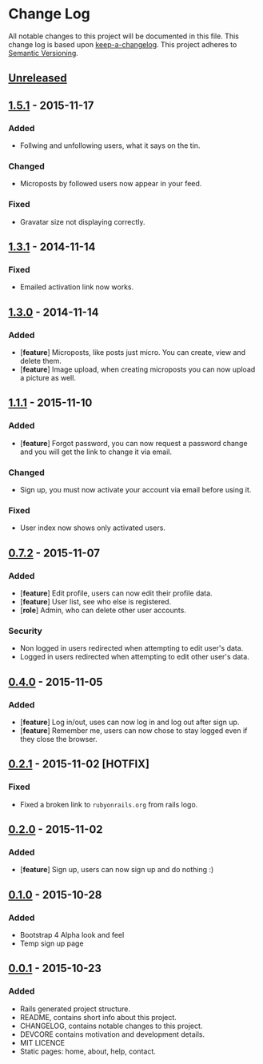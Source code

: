 # Change Log

All notable changes to this project will be documented in this
file. This change log is based upon [keep-a-changelog]. This project adheres to
[Semantic Versioning].

## [Unreleased]

## [1.5.1] - 2015-11-17

### Added

- Follwing and unfollowing users, what it says on the tin.

### Changed

- Microposts by followed users now appear in your feed.

### Fixed

- Gravatar size not displaying correctly.

## [1.3.1] - 2014-11-14

### Fixed

- Emailed activation link now works.

## [1.3.0] - 2014-11-14

### Added

- [**feature**] Microposts, like posts just micro. You can create, view and
  delete them.
- [**feature**] Image upload, when creating microposts you can now upload a
                picture as well.

## [1.1.1] - 2015-11-10

### Added

- [**feature**] Forgot password, you can now request a password change and
  you will get the link to change it via email.

### Changed

- Sign up, you must now activate your account via email before using it.

### Fixed

- User index now shows only activated users.

## [0.7.2] - 2015-11-07

### Added

- [**feature**] Edit profile, users can now edit their profile data.
- [**feature**] User list, see who else is registered.
- [**role**] Admin, who can delete other user accounts.

### Security

- Non logged in users redirected when attempting to edit user's data.
- Logged in users redirected when attempting to edit other user's data.

## [0.4.0] - 2015-11-05

### Added

- [**feature**] Log in/out, uses can now log in and log out after sign up.
- [**feature**] Remember me, users can now chose to stay logged even if they
                close the browser.

## [0.2.1] - 2015-11-02 [HOTFIX]

### Fixed

- Fixed a broken link to `rubyonrails.org` from rails logo.

## [0.2.0] - 2015-11-02

### Added

- [**feature**] Sign up, users can now sign up and do nothing :)

## [0.1.0] - 2015-10-28

### Added

- Bootstrap 4 Alpha look and feel
- Temp sign up page

## [0.0.1] - 2015-10-23

### Added

- Rails generated project structure.
- README, contains short info about this project.
- CHANGELOG, contains notable changes to this project.
- DEVCORE contains motivation and development details.
- MIT LICENCE
- Static pages: home, about, help, contact.

[keep-a-changelog]: https://github.com/olivierlacan/keep-a-changelog
[Semantic Versioning]: http://semver.org/
[Unreleased]: https://github.com/mbrand12/sample-app/compare/v1.5.1...HEAD
[0.0.1]: https://github.com/mbrand12/sample-app/compare/59d0d68...v0.0.1
[0.1.0]: https://github.com/mbrand12/sample-app/compare/v0.0.1...v0.1.0
[0.2.0]: https://github.com/mbrand12/sample-app/compare/v0.1.0...v0.2.0
[0.2.1]: https://github.com/mbrand12/sample-app/compare/v0.2.0...v0.2.1
[0.4.0]: https://github.com/mbrand12/sample-app/compare/v0.2.1...v0.4.0
[0.7.2]: https://github.com/mbrand12/sample-app/compare/v0.4.0...v0.7.2
[1.1.1]: https://github.com/mbrand12/sample-app/compare/v0.7.2...v1.1.1
[1.3.0]: https://github.com/mbrand12/sample-app/compare/v1.1.1...v1.3.0
[1.3.1]: https://github.com/mbrand12/sample-app/compare/v1.3.0...v1.3.1
[1.5.1]: https://github.com/mbrand12/sample-app/compare/v1.3.1...v1.5.1
